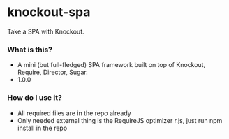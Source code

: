 # knockout-spa #

Take a SPA with Knockout.

### What is this? ###

* A mini (but full-fledged) SPA framework built on top of Knockout, Require, Director, Sugar.
* 1.0.0

### How do I use it? ###

* All required files are in the repo already
* Only needed external thing is the RequireJS optimizer r.js, just run npm install in the repo